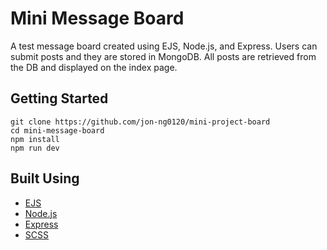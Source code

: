 # Mini Message Board

A test message board created using EJS, Node.js, and Express. Users can submit posts and they are stored in MongoDB. All posts are retrieved from the DB and displayed on the index page.

## Getting Started

```
git clone https://github.com/jon-ng0120/mini-project-board
cd mini-message-board
npm install
npm run dev
```

## Built Using

- [EJS](https://ejs.co/)
- [Node.js](https://nodejs.org/en)
- [Express](https://expressjs.com/)
- [SCSS](https://sass-lang.com/documentation/syntax)
